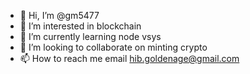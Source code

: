 - 👋 Hi, I’m @gm5477
- 👀 I’m interested in blockchain
- 🌱 I’m currently learning node vsys
- 💞️ I’m looking to collaborate on minting crypto
- 📫 How to reach me email hib.goldenage@gmail.com

<!---
gm5477/gm5477 is a ✨ special ✨ repository because its `README.md` (this file) appears on your GitHub profile.
You can click the Preview link to take a look at your changes.
--->
